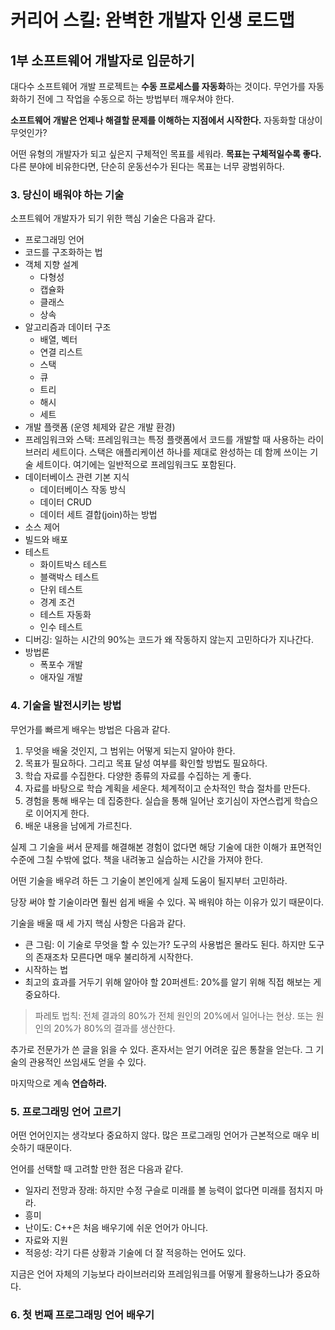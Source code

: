 # 커리어 스킬: 완벽한 개발자 인생 로드맵

## 1부 소프트웨어 개발자로 입문하기

대다수 소프트웨어 개발 프로젝트는 **수동 프로세스를 자동화**하는 것이다. 무언가를 자동화하기 전에 그 작업을 수동으로 하는 방법부터 깨우쳐야 한다.

**소프트웨어 개발은 언제나 해결할 문제를 이해하는 지점에서 시작한다.** 자동화할 대상이 무엇인가?

어떤 유형의 개발자가 되고 싶은지 구체적인 목표를 세워라. **목표는 구체적일수록 좋다.** 다른 분야에 비유한다면, 단순히 운동선수가 된다는 목표는 너무 광범위하다.

### 3. 당신이 배워야 하는 기술

소프트웨어 개발자가 되기 위한 핵심 기술은 다음과 같다.

- 프로그래밍 언어
- 코드를 구조화하는 법
- 객체 지향 설계
  - 다형성
  - 캡슐화
  - 클래스
  - 상속
- 알고리즘과 데이터 구조
  - 배열, 벡터
  - 연결 리스트
  - 스택
  - 큐
  - 트리
  - 해시
  - 세트
- 개발 플랫폼 (운영 체제와 같은 개발 환경)
- 프레임워크와 스택: 프레임워크는 특정 플랫폼에서 코드를 개발할 때 사용하는 라이브러리 세트이다. 스택은 애플리케이션 하나를 제대로 완성하는 데 함께 쓰이는 기술 세트이다. 여기에는 일반적으로 프레임워크도 포함된다.
- 데이터베이스 관련 기본 지식
  - 데이터베이스 작동 방식
  - 데이터 CRUD
  - 데이터 세트 결합(join)하는 방법
- 소스 제어
- 빌드와 배포
- 테스트
  - 화이트박스 테스트
  - 블랙박스 테스트
  - 단위 테스트
  - 경계 조건
  - 테스트 자동화
  - 인수 테스트
- 디버깅: 일하는 시간의 90%는 코드가 왜 작동하지 않는지 고민하다가 지나간다.
- 방법론
  - 폭포수 개발
  - 애자일 개발

### 4. 기술을 발전시키는 방법

무언가를 빠르게 배우는 방법은 다음과 같다.

1. 무엇을 배울 것인지, 그 범위는 어떻게 되는지 알아야 한다.
2. 목표가 필요하다. 그리고 목표 달성 여부를 확인할 방법도 필요하다.
3. 학습 자료를 수집한다. 다양한 종류의 자료를 수집하는 게 좋다.
4. 자료를 바탕으로 학습 계획을 세운다. 체계적이고 순차적인 학습 절차를 만든다.
5. 경험을 통해 배우는 데 집중한다. 실습을 통해 일어난 호기심이 자연스럽게 학습으로 이어지게 한다.
6. 배운 내용을 남에게 가르친다.

실제 그 기술을 써서 문제를 해결해본 경험이 없다면 해당 기술에 대한 이해가 표면적인 수준에 그칠 수밖에 없다. 책을 내려놓고 실습하는 시간을 가져야 한다.

어떤 기술을 배우려 하든 그 기술이 본인에게 실제 도움이 될지부터 고민하라.

당장 써야 할 기술이라면 훨씬 쉽게 배울 수 있다. 꼭 배워야 하는 이유가 있기 때문이다.

기술을 배울 때 세 가지 핵심 사항은 다음과 같다.

- 큰 그림: 이 기술로 무엇을 할 수 있는가? 도구의 사용법은 몰라도 된다. 하지만 도구의 존재조차 모른다면 매우 불리하게 시작한다.
- 시작하는 법
- 최고의 효과를 거두기 위해 알아야 할 20퍼센트: 20%를 알기 위해 직접 해보는 게 중요하다.

> 파레토 법칙: 전체 결과의 80%가 전체 원인의 20%에서 일어나는 현상. 또는 원인의 20%가 80%의 결과를 생산한다.

추가로 전문가가 쓴 글을 읽을 수 있다. 혼자서는 얻기 어려운 깊은 통찰을 얻는다. 그 기술의 관용적인 쓰임새도 얻을 수 있다.

마지막으로 계속 **연습하라.**

### 5. 프로그래밍 언어 고르기

어떤 언어인지는 생각보다 중요하지 않다. 많은 프로그래밍 언어가 근본적으로 매우 비슷하기 때문이다.

언어를 선택할 때 고려할 만한 점은 다음과 같다.

- 일자리 전망과 장래: 하지만 수정 구슬로 미래를 볼 능력이 없다면 미래를 점치지 마라.
- 흥미
- 난이도: C++은 처음 배우기에 쉬운 언어가 아니다.
- 자료와 지원
- 적응성: 각기 다른 상황과 기술에 더 잘 적응하는 언어도 있다.

지금은 언어 자체의 기능보다 라이브러리와 프레임워크를 어떻게 활용하느냐가 중요하다.

### 6. 첫 번째 프로그래밍 언어 배우기